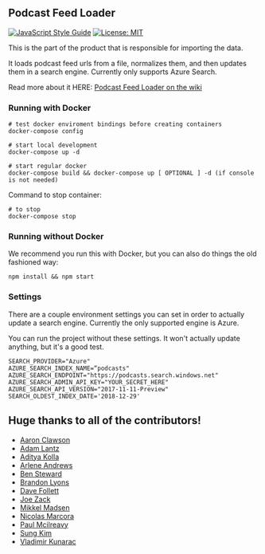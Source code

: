 ## Podcast Feed Loader

[![JavaScript Style Guide](https://img.shields.io/badge/code_style-standard-green.svg)](https://standardjs.com)
[![License: MIT](https://img.shields.io/badge/License-MIT-green.svg)](https://opensource.org/licenses/MIT)

This is the part of the product that is responsible for importing the data.

It loads podcast feed urls from a file, normalizes them, and then updates them in a search engine. Currently only supports Azure Search.

Read more about it HERE: [Podcast Feed Loader on the wiki](https://github.com/codingblocks/podcast-app/wiki/Podcast-Feed-Loader)


### Running with Docker

```
# test docker enviroment bindings before creating containers
docker-compose config

# start local development
docker-compose up -d

# start regular docker
docker-compose build && docker-compose up [ OPTIONAL ] -d (if console is not needed)  
```

Command to stop container:

```;bash
# to stop
docker-compose stop
```

### Running without Docker

We recommend you run this with Docker, but you can also do things the old fashioned way:

```;bash
npm install && npm start
```

### Settings

There are a couple environment settings you can set in order to actually update a search engine. Currently the only supported engine is Azure.

You can run the project without these settings. It won't actually update anything, but it's a good test.

```;bash
SEARCH_PROVIDER="Azure"
AZURE_SEARCH_INDEX_NAME=“podcasts"
AZURE_SEARCH_ENDPOINT="https://podcasts.search.windows.net"
AZURE_SEARCH_ADMIN_API_KEY="YOUR_SECRET_HERE"
AZURE_SEARCH_API_VERSION="2017-11-11-Preview"
SEARCH_OLDEST_INDEX_DATE='2018-12-29'
```

## Huge thanks to all of the contributors!
- [Aaron Clawson](https://github.com/MadVikingGod)
- [Adam Lantz](https://github.com/AdamLantz)
- [Aditya Kolla](https://github.com/aditya-kolla)
- [Arlene Andrews](https://github.com/arleneandrews)
- [Ben Steward](https://github.com/tehpsalmist)
- [Brandon Lyons](https://github.com/lyonsbp)
- [Dave Follett](https://github.com/davefollett)
- [Joe Zack](https://github.com/THEjoezack)
- [Mikkel Madsen](https://github.com/Madsn)
- [Nicolas Marcora](https://github.com/nmarcora)
- [Paul Mcilreavy](https://github.com/pmcilreavy)
- [Sung Kim](https://github.com/dance2die/)
- [Vladimir Kunarac](https://github.com/vlado92)
